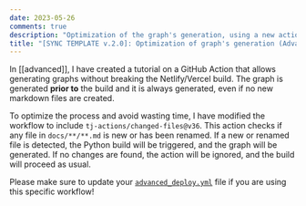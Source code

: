 ```yaml
---
date: 2023-05-26
comments: true
description: "Optimization of the graph's generation, using a new action called changed-files. The graph won't be generated if no new files and renamed files are found."
title: "[SYNC TEMPLATE v.2.0]: Optimization of graph's generation (Advanced Workflow)"
---
```


In [[advanced]], I have created a tutorial on a GitHub Action that allows generating graphs without breaking the Netlify/Vercel build. The graph is generated **prior to** the build and it is always generated, even if no new markdown files are created.

To optimize the process and avoid wasting time, I have modified the workflow to include `tj-actions/changed-files@v36`. This action checks if any file in `docs/**/**.md` is new or has been renamed. 
If a new or renamed file is detected, the Python build will be triggered, and the graph will be generated.
If no changes are found, the action will be ignored, and the build will proceed as usual.

Please make sure to update your [`advanced_deploy.yml`](https://github.com/ObsidianPublisher/sync_template/blob/main/.github/workflows/advanced_deploy.yml) file if you are using this specific workflow!